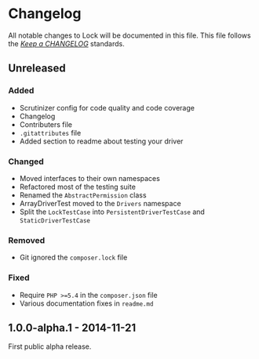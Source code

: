# Changelog

All notable changes to Lock will be documented in this file. This file follows the *[Keep a CHANGELOG](http://keepachangelog.com/)* standards.

## Unreleased

### Added

- Scrutinizer config for code quality and code coverage
- Changelog
- Contributers file
- `.gitattributes` file
- Added section to readme about testing your driver

### Changed

- Moved interfaces to their own namespaces
- Refactored most of the testing suite
- Renamed the `AbstractPermission` class
- ArrayDriverTest moved to the `Drivers` namespace
- Split the `LockTestCase` into `PersistentDriverTestCase` and `StaticDriverTestCase`

### Removed

- Git ignored the `composer.lock` file

### Fixed

- Require `PHP >=5.4` in the `composer.json` file
- Various documentation fixes in `readme.md`

## 1.0.0-alpha.1 - 2014-11-21

First public alpha release.
